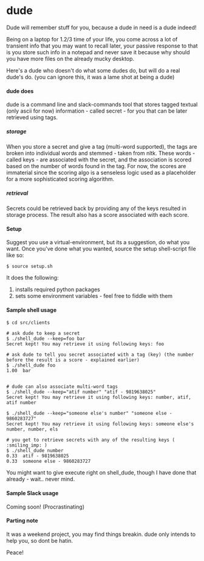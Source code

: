 # dude
Dude will remember stuff for you, because a dude in need is a dude indeed!

Being on a laptop for 1.2/3 time of your life, you come across a lot of transient info that you may want to recall later,
your passive response to that is you store such info in a notepad and never save it because why should you have more files
on the already mucky desktop.

Here's a dude who doesn't do what some dudes do, but will do a real dude's do. (you can ignore this, it was a lame shot at being a dude)

#### dude does
dude is a command line and slack-commands tool that stores tagged textual (only ascii for now) information - called secret -
for you that can be later retrieved using tags.

##### storage
When you store a secret and give a tag (multi-word supported), the tags are broken into individual words and stemmed - taken from nltk.
These words - called keys - are associated with the secret, and the association is scored based on the number of words found in the tag.
For now, the scores are immaterial since the scoring algo is a senseless logic used as a placeholder for a more sophisticated scoring algorithm.


##### retrieval
Secrets could be retrieved back by providing any of the keys resulted in storage process.
The result also has a score associated with each score.

#### Setup

Suggest you use a virtual-environment, but its a suggestion, do what you want.
Once you've done what you wanted, source the setup shell-script file like so:

```shell
$ source setup.sh
```

It does the following:
1. installs required python packages
2. sets some environment variables - feel free to fiddle with them

#### Sample shell usage

```shell
$ cd src/clients

# ask dude to keep a secret
$ ./shell_dude --keep=foo bar
Secret kept! You may retrieve it using following keys: foo

# ask dude to tell you secret associated with a tag (key) (the number before the result is a score - explained earlier)
$ ./shell_dude foo
1.00  bar


# dude can also associate multi-word tags
$ ./shell_dude --keep="atif number" "atif - 9819638025"
Secret kept! You may retrieve it using following keys: number, atif, atif number

$ ./shell_dude --keep="someone else's number" "someone else - 9860283727"
Secret kept! You may retrieve it using following keys: someone else's number, number, els

# you get to retrieve secrets with any of the resulting keys ( :smiling_imp: )
$ ./shell_dude number
0.33  atif - 9819638025
0.33  someone else - 9860283727
```

You might want to give execute right on shell_dude, though I have done that already - wait.. never mind.

#### Sample Slack usage
Coming soon! (Procrastinating)

#### Parting note
It was a weekend project,
you may find things breakin.
dude only intends to help you,
so dont be hatin.

Peace!